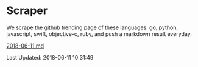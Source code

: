 # Scraper

We scrape the github trending page of these languages: go, python, javascript, swift, objective-c, ruby, and push a markdown result everyday.

[2018-06-11.md](https://github.com/henson/Scraper/blob/master/2018-06-11.md)

Last Updated: 2018-06-11 10:31:49